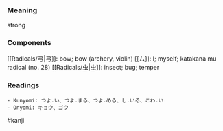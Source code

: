 ### Meaning

strong

### Components

[[Radicals/弓|弓]]: bow; bow (archery, violin) [[厶]]: I; myself; katakana mu radical (no. 28) [[Radicals/虫|虫]]: insect; bug; temper

### Readings

```
- Kunyomi: つよ.い、つよ.まる、つよ.める、し.いる、こわ.い
- Onyomi: キョウ、ゴウ
```

#kanji